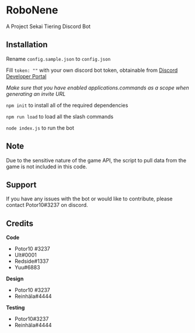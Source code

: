 #  RoboNene
A Project Sekai Tiering Discord Bot

## Installation
Rename `config.sample.json` to `config.json`

Fill `token: ""` with your own discord bot token, obtainable from [Discord Developer Portal](https://discord.com/developers/applications/)

*Make sure that you have enabled applications.commands as a scope when generating an invite URL*

`npm init` to install all of the required dependencies

`npm run load` to load all the slash commands

`node index.js` to run the bot

## Note
Due to the sensitive nature of the game API, the script to pull data from the game is not included in this code.  

## Support
If you have any issues with the bot or would like to contribute, please contact Potor10#3237 on discord.

## Credits
__**Code**__
* Potor10 #3237
* Ult#0001
* Redside#1337
* Yuu#6883

__**Design**__
* Potor10 #3237
* Reinhäla#4444

__**Testing**__
* Potor10#3237
* Reinhäla#4444